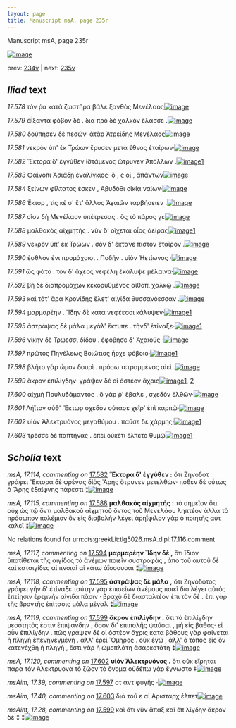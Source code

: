 ```yaml
---
layout: page
title: Manuscript msA, page 235r
---
```


Manuscript msA, page 235r

[![image](http://www.homermultitext.org/iipsrv?OBJ=IIP,1.0&FIF=/project/homer/pyramidal/deepzoom/hmt/vaimg/2017a/VA235RN_0406.tif&WID=100&CVT=JPEG)](http://www.homermultitext.org/ict2/?urn=urn:cite2:hmt:vaimg.2017a:VA235RN_0406)

prev:  [234v](../234v) | next:  [235v](../235v)

## *Iliad* text

*17.578* <a id="17.578"/> τόν ῥα κατὰ ζωστῆρα βάλε ξανθὸς Μενέλαος[![image](http://www.homermultitext.org/iipsrv?OBJ=IIP,1.0&FIF=/project/homer/pyramidal/deepzoom/hmt/vaimg/2017a/VA235RN_0406.tif&RGN=0.197,0.2171,0.407,0.0301&WID=1000&CVT=JPEG)](http://www.homermultitext.org/ict2/?urn=urn:cite2:hmt:vaimg.2017a:VA235RN_0406@0.197,0.2171,0.407,0.0301)

*17.579* <a id="17.579"/> ἀΐξαντα φόβον δὲ . δια πρὸ δὲ χαλκὸν ἔλασσε .[![image](http://www.homermultitext.org/iipsrv?OBJ=IIP,1.0&FIF=/project/homer/pyramidal/deepzoom/hmt/vaimg/2017a/VA235RN_0406.tif&RGN=0.198,0.2397,0.407,0.0248&WID=1000&CVT=JPEG)](http://www.homermultitext.org/ict2/?urn=urn:cite2:hmt:vaimg.2017a:VA235RN_0406@0.198,0.2397,0.407,0.0248)

*17.580* <a id="17.580"/> δούπησεν δὲ πεσών· ἀτὰρ Ἀτρείδης Μενέλαος[![image](http://www.homermultitext.org/iipsrv?OBJ=IIP,1.0&FIF=/project/homer/pyramidal/deepzoom/hmt/vaimg/2017a/VA235RN_0406.tif&RGN=0.197,0.2585,0.42,0.0248&WID=1000&CVT=JPEG)](http://www.homermultitext.org/ict2/?urn=urn:cite2:hmt:vaimg.2017a:VA235RN_0406@0.197,0.2585,0.42,0.0248)

*17.581* <a id="17.581"/> νεκρὸν ὑπ' ἐκ Τρώων ἔρυσεν μετὰ ἔθνος ἑταίρων·[![image](http://www.homermultitext.org/iipsrv?OBJ=IIP,1.0&FIF=/project/homer/pyramidal/deepzoom/hmt/vaimg/2017a/VA235RN_0406.tif&RGN=0.202,0.2787,0.42,0.0248&WID=1000&CVT=JPEG)](http://www.homermultitext.org/ict2/?urn=urn:cite2:hmt:vaimg.2017a:VA235RN_0406@0.202,0.2787,0.42,0.0248)

*17.582* <a id="17.582"/> Ἕκτορα δ' ἐγγύθεν ἱ̈στάμενος ὤτρυνεν Ἀπόλλων .[![image](http://www.homermultitext.org/iipsrv?OBJ=IIP,1.0&FIF=/project/homer/pyramidal/deepzoom/hmt/vaimg/2017a/VA235RN_0406.tif&RGN=0.201,0.2968,0.426,0.0248&WID=1000&CVT=JPEG)](http://www.homermultitext.org/ict2/?urn=urn:cite2:hmt:vaimg.2017a:VA235RN_0406@0.201,0.2968,0.426,0.0248)[1](#msA_17.114)

*17.583* <a id="17.583"/> Φαίνοπι Ἀσιάδῃ ἐναλίγκιος· ὅ , ς οἱ , ἁπάντων[![image](http://www.homermultitext.org/iipsrv?OBJ=IIP,1.0&FIF=/project/homer/pyramidal/deepzoom/hmt/vaimg/2017a/VA235RN_0406.tif&RGN=0.2,0.3171,0.416,0.0248&WID=1000&CVT=JPEG)](http://www.homermultitext.org/ict2/?urn=urn:cite2:hmt:vaimg.2017a:VA235RN_0406@0.2,0.3171,0.416,0.0248)

*17.584* <a id="17.584"/> ξείνων φίλτατος έσκεν , Ἀβυδόθι οἰκίᾳ ναίων·[![image](http://www.homermultitext.org/iipsrv?OBJ=IIP,1.0&FIF=/project/homer/pyramidal/deepzoom/hmt/vaimg/2017a/VA235RN_0406.tif&RGN=0.199,0.3366,0.431,0.0248&WID=1000&CVT=JPEG)](http://www.homermultitext.org/ict2/?urn=urn:cite2:hmt:vaimg.2017a:VA235RN_0406@0.199,0.3366,0.431,0.0248)

*17.586* <a id="17.586"/> Ἑ̋κτορ , τίς κέ σ' ἔτ' ἄλλος Ἀχαιῶν ταρβήσειεν .[![image](http://www.homermultitext.org/iipsrv?OBJ=IIP,1.0&FIF=/project/homer/pyramidal/deepzoom/hmt/vaimg/2017a/VA235RN_0406.tif&RGN=0.193,0.3554,0.409,0.0248&WID=1000&CVT=JPEG)](http://www.homermultitext.org/ict2/?urn=urn:cite2:hmt:vaimg.2017a:VA235RN_0406@0.193,0.3554,0.409,0.0248)

*17.587* <a id="17.587"/> οῖον δὴ Μενέλαον ὑπέτρεσας . ὃς τὸ πάρος γε[![image](http://www.homermultitext.org/iipsrv?OBJ=IIP,1.0&FIF=/project/homer/pyramidal/deepzoom/hmt/vaimg/2017a/VA235RN_0406.tif&RGN=0.199,0.3764,0.386,0.0248&WID=1000&CVT=JPEG)](http://www.homermultitext.org/ict2/?urn=urn:cite2:hmt:vaimg.2017a:VA235RN_0406@0.199,0.3764,0.386,0.0248)

*17.588* <a id="17.588"/> μαλθακὸς αἰχμητής . νῦν δ' οἴχεται οἶος ἀείρας[![image](http://www.homermultitext.org/iipsrv?OBJ=IIP,1.0&FIF=/project/homer/pyramidal/deepzoom/hmt/vaimg/2017a/VA235RN_0406.tif&RGN=0.198,0.3952,0.421,0.0248&WID=1000&CVT=JPEG)](http://www.homermultitext.org/ict2/?urn=urn:cite2:hmt:vaimg.2017a:VA235RN_0406@0.198,0.3952,0.421,0.0248)[1](#msA_17.115)

*17.589* <a id="17.589"/> νεκρὸν ὑπ' ἐκ Τρώων . σὸν δ' ἔκτανε πιστὸν ἑταῖρον .[![image](http://www.homermultitext.org/iipsrv?OBJ=IIP,1.0&FIF=/project/homer/pyramidal/deepzoom/hmt/vaimg/2017a/VA235RN_0406.tif&RGN=0.196,0.414,0.43,0.024&WID=1000&CVT=JPEG)](http://www.homermultitext.org/ict2/?urn=urn:cite2:hmt:vaimg.2017a:VA235RN_0406@0.196,0.414,0.43,0.024)

*17.590* <a id="17.590"/> ἐσθλὸν ἐνι προμάχοισι . Ποδῆν . υἱὸν Ἠετίωνος ·[![image](http://www.homermultitext.org/iipsrv?OBJ=IIP,1.0&FIF=/project/homer/pyramidal/deepzoom/hmt/vaimg/2017a/VA235RN_0406.tif&RGN=0.195,0.4335,0.42,0.018&WID=1000&CVT=JPEG)](http://www.homermultitext.org/ict2/?urn=urn:cite2:hmt:vaimg.2017a:VA235RN_0406@0.195,0.4335,0.42,0.018)

*17.591* <a id="17.591"/> ὣς φάτο . τὸν δ' ἄχεος νεφέλη ἐκάλυψε μέλαινα·[![image](http://www.homermultitext.org/iipsrv?OBJ=IIP,1.0&FIF=/project/homer/pyramidal/deepzoom/hmt/vaimg/2017a/VA235RN_0406.tif&RGN=0.192,0.4508,0.437,0.0233&WID=1000&CVT=JPEG)](http://www.homermultitext.org/ict2/?urn=urn:cite2:hmt:vaimg.2017a:VA235RN_0406@0.192,0.4508,0.437,0.0233)

*17.592* <a id="17.592"/> βῆ δὲ διαπρομάχων κεκορυθμένος αἴθοπι χαλκῷ .[![image](http://www.homermultitext.org/iipsrv?OBJ=IIP,1.0&FIF=/project/homer/pyramidal/deepzoom/hmt/vaimg/2017a/VA235RN_0406.tif&RGN=0.193,0.4703,0.437,0.024&WID=1000&CVT=JPEG)](http://www.homermultitext.org/ict2/?urn=urn:cite2:hmt:vaimg.2017a:VA235RN_0406@0.193,0.4703,0.437,0.024)

*17.593* <a id="17.593"/> καὶ τότ' ἄρα Κρονίδης ἕλετ' αἰγίδα θυσσανόεσσαν .[![image](http://www.homermultitext.org/iipsrv?OBJ=IIP,1.0&FIF=/project/homer/pyramidal/deepzoom/hmt/vaimg/2017a/VA235RN_0406.tif&RGN=0.191,0.4899,0.434,0.0225&WID=1000&CVT=JPEG)](http://www.homermultitext.org/ict2/?urn=urn:cite2:hmt:vaimg.2017a:VA235RN_0406@0.191,0.4899,0.434,0.0225)

*17.594* <a id="17.594"/> μαρμαρέην . Ἴ̈δην δὲ κατα νεφέεσσι κάλυψεν·[![image](http://www.homermultitext.org/iipsrv?OBJ=IIP,1.0&FIF=/project/homer/pyramidal/deepzoom/hmt/vaimg/2017a/VA235RN_0406.tif&RGN=0.192,0.5064,0.404,0.0255&WID=1000&CVT=JPEG)](http://www.homermultitext.org/ict2/?urn=urn:cite2:hmt:vaimg.2017a:VA235RN_0406@0.192,0.5064,0.404,0.0255)[1](#msA_17.117)

*17.595* <a id="17.595"/> ἀστράψας δὲ μάλα μεγάλ' ἔκτυπε . τὴνδ' ἐτίναξε·[![image](http://www.homermultitext.org/iipsrv?OBJ=IIP,1.0&FIF=/project/homer/pyramidal/deepzoom/hmt/vaimg/2017a/VA235RN_0406.tif&RGN=0.187,0.5274,0.439,0.0263&WID=1000&CVT=JPEG)](http://www.homermultitext.org/ict2/?urn=urn:cite2:hmt:vaimg.2017a:VA235RN_0406@0.187,0.5274,0.439,0.0263)[1](#msA_17.118)

*17.596* <a id="17.596"/> νίκην δὲ Τρώεσσι δίδου . ἐφόβησε δ' Ἀχαιούς ·[![image](http://www.homermultitext.org/iipsrv?OBJ=IIP,1.0&FIF=/project/homer/pyramidal/deepzoom/hmt/vaimg/2017a/VA235RN_0406.tif&RGN=0.185,0.5447,0.383,0.0233&WID=1000&CVT=JPEG)](http://www.homermultitext.org/ict2/?urn=urn:cite2:hmt:vaimg.2017a:VA235RN_0406@0.185,0.5447,0.383,0.0233)

*17.597* <a id="17.597"/> πρῶτος Πηνέλεως Βοιώτιος ἦρχε φόβοιο·[![image](http://www.homermultitext.org/iipsrv?OBJ=IIP,1.0&FIF=/project/homer/pyramidal/deepzoom/hmt/vaimg/2017a/VA235RN_0406.tif&RGN=0.185,0.5642,0.391,0.0233&WID=1000&CVT=JPEG)](http://www.homermultitext.org/ict2/?urn=urn:cite2:hmt:vaimg.2017a:VA235RN_0406@0.185,0.5642,0.391,0.0233)[1](#msAim_17.39)

*17.598* <a id="17.598"/> βλῆτο γὰρ ὦμον δουρὶ . πρόσω τετραμμένος αἰεὶ .[![image](http://www.homermultitext.org/iipsrv?OBJ=IIP,1.0&FIF=/project/homer/pyramidal/deepzoom/hmt/vaimg/2017a/VA235RN_0406.tif&RGN=0.19,0.5823,0.409,0.0248&WID=1000&CVT=JPEG)](http://www.homermultitext.org/ict2/?urn=urn:cite2:hmt:vaimg.2017a:VA235RN_0406@0.19,0.5823,0.409,0.0248)

*17.599* <a id="17.599"/> ἄκρον ἐπιλίγδην· γράψεν δέ οἱ ὀστέον ἄχρις[![image](http://www.homermultitext.org/iipsrv?OBJ=IIP,1.0&FIF=/project/homer/pyramidal/deepzoom/hmt/vaimg/2017a/VA235RN_0406.tif&RGN=0.185,0.6011,0.388,0.0248&WID=1000&CVT=JPEG)](http://www.homermultitext.org/ict2/?urn=urn:cite2:hmt:vaimg.2017a:VA235RN_0406@0.185,0.6011,0.388,0.0248)[1](#msA_17.119), [2](#msAint_17.28)

*17.600* <a id="17.600"/> αἰχμὴ Πουλυδάμαντος . ὃ γάρ ῥ' ἔβαλε , σχεδὸν ἐλθών·[![image](http://www.homermultitext.org/iipsrv?OBJ=IIP,1.0&FIF=/project/homer/pyramidal/deepzoom/hmt/vaimg/2017a/VA235RN_0406.tif&RGN=0.187,0.6221,0.433,0.0248&WID=1000&CVT=JPEG)](http://www.homermultitext.org/ict2/?urn=urn:cite2:hmt:vaimg.2017a:VA235RN_0406@0.187,0.6221,0.433,0.0248)

*17.601* <a id="17.601"/> Λήϊτον αὖθ' Ἕκτωρ σχεδὸν ούτασε χεῖρ' ἐπὶ καρπῷ·[![image](http://www.homermultitext.org/iipsrv?OBJ=IIP,1.0&FIF=/project/homer/pyramidal/deepzoom/hmt/vaimg/2017a/VA235RN_0406.tif&RGN=0.184,0.6409,0.447,0.0263&WID=1000&CVT=JPEG)](http://www.homermultitext.org/ict2/?urn=urn:cite2:hmt:vaimg.2017a:VA235RN_0406@0.184,0.6409,0.447,0.0263)

*17.602* <a id="17.602"/> υἱὸν Ἀλεκτρυόνος μεγαθύμου . παῦσε δε χάρμης·[![image](http://www.homermultitext.org/iipsrv?OBJ=IIP,1.0&FIF=/project/homer/pyramidal/deepzoom/hmt/vaimg/2017a/VA235RN_0406.tif&RGN=0.194,0.6604,0.447,0.0225&WID=1000&CVT=JPEG)](http://www.homermultitext.org/ict2/?urn=urn:cite2:hmt:vaimg.2017a:VA235RN_0406@0.194,0.6604,0.447,0.0225)[1](#msA_17.120)

*17.603* <a id="17.603"/> τρέσσε δὲ παπτήνας . ἐπεὶ οὐκέτι ἔλπετο θυμῷ[![image](http://www.homermultitext.org/iipsrv?OBJ=IIP,1.0&FIF=/project/homer/pyramidal/deepzoom/hmt/vaimg/2017a/VA235RN_0406.tif&RGN=0.195,0.6777,0.411,0.0255&WID=1000&CVT=JPEG)](http://www.homermultitext.org/ict2/?urn=urn:cite2:hmt:vaimg.2017a:VA235RN_0406@0.195,0.6777,0.411,0.0255)[1](#msAim_17.40)

## *Scholia* text

*msA, 17.114, commenting on* [17.582](#17.582)  <a id="msA_17.114"/> **Ἕκτορα δ' ἐγγύθεν :** ὅτι Ζηνοδοτ γράφει Ἔκτορα δὲ φρένας δίὸς Ἄρης ὄτρυνεν μετελθών· πόθεν δὲ οὗτως ὁ Ἄρης ἐξαίφνης πάρεστι ⁑[![image](http://www.homermultitext.org/iipsrv?OBJ=IIP,1.0&FIF=/project/homer/pyramidal/deepzoom/hmt/vaimg/2017a/VA235RN_0406.tif&RGN=0.63,0.287,0.209,0.0601&WID=1000&CVT=JPEG)](http://www.homermultitext.org/ict2/?urn=urn:cite2:hmt:vaimg.2017a:VA235RN_0406@0.63,0.287,0.209,0.0601)

*msA, 17.115, commenting on* [17.588](#17.588)  <a id="msA_17.115"/> **μαλθακὸς αἰχμητής :** τὸ σημεῖον ὅτι οὐχ ὡς τῷ ὄντι μαλθακοῦ αἰχμητοῦ ὄντος τοῦ Μενελάου ληπτέον ἀλλα τὸ πρόσωπον πολέμιον ὂν εἰς διαβολὴν λέγει ἀρηΐφιλον γὰρ ὁ ποιητὴς αυτ καλεῖ ⁑[![image](http://www.homermultitext.org/iipsrv?OBJ=IIP,1.0&FIF=/project/homer/pyramidal/deepzoom/hmt/vaimg/2017a/VA235RN_0406.tif&RGN=0.606,0.3426,0.223,0.0781&WID=1000&CVT=JPEG)](http://www.homermultitext.org/ict2/?urn=urn:cite2:hmt:vaimg.2017a:VA235RN_0406@0.606,0.3426,0.223,0.0781)

No relations found for urn:cts:greekLit:tlg5026.msA.dipl:17.116.comment

*msA, 17.117, commenting on* [17.594](#17.594)  <a id="msA_17.117"/> **μαρμαρέην Ἴδην δὲ ,** ὅτι ἴδιον ὑποτίθεται τῆς αιγίδος τὸ ἀνέμων ποιεῖν συστροφὰς , ἀπο τοῦ αυτοῦ δὲ καὶ καταιγίδες αἱ πνοιαὶ αἱ κάτω ἀΐσσουσαι ⁑[![image](http://www.homermultitext.org/iipsrv?OBJ=IIP,1.0&FIF=/project/homer/pyramidal/deepzoom/hmt/vaimg/2017a/VA235RN_0406.tif&RGN=0.637,0.4899,0.178,0.0646&WID=1000&CVT=JPEG)](http://www.homermultitext.org/ict2/?urn=urn:cite2:hmt:vaimg.2017a:VA235RN_0406@0.637,0.4899,0.178,0.0646)

*msA, 17.118, commenting on* [17.595](#17.595)  <a id="msA_17.118"/> **ἀστράψας δὲ μάλα ,** ὅτι Ζηνόδοτος γράφει γῆν δ' ἐτίναξε ταύτην γὰρ ἐπισείων ἀνέμους ποιεῖ διo λέγει αὐτὸς ἐπείῃσιν ἐρεμνὴν αἰγιδα πᾶσιν · βραχὺ δὲ διασταλτέον ἐπι τὸν δὲ . ἐπι γὰρ τῆς βροντῆς ἐπίτασις μάλα μέγαλ ⁑[![image](http://www.homermultitext.org/iipsrv?OBJ=IIP,1.0&FIF=/project/homer/pyramidal/deepzoom/hmt/vaimg/2017a/VA235RN_0406.tif&RGN=0.63,0.5477,0.208,0.0902&WID=1000&CVT=JPEG)](http://www.homermultitext.org/ict2/?urn=urn:cite2:hmt:vaimg.2017a:VA235RN_0406@0.63,0.5477,0.208,0.0902)

*msA, 17.119, commenting on* [17.599](#17.599)  <a id="msA_17.119"/> **ἄκρον ἐπιλίγδην .** ὅτι τὸ ἐπιλίγδην μεσότητός ἐστιν ἐπιψανδην , ὅσον δι' επιπολῆς ψαῦσαι , μὴ εἰς βάθος· εἰ οὖν ἐπιλίγδην . πῶς γράψεν δέ οἱ ὀστέον ἄχρις κατα βάθους γὰρ φαίνεται ἡ πληγὴ ἐπενηνεγμένη . ἀλλ' ἐρεῖ Ὅμηρος . οὐκ ἐγὼ , ἀλλ' ὁ τόπος εἰς ὃν κατενέχθη ἡ πληγὴ , ἔστι γὰρ ἡ ὠμοπλάτη ἀσαρκοτάτη ⁑[![image](http://www.homermultitext.org/iipsrv?OBJ=IIP,1.0&FIF=/project/homer/pyramidal/deepzoom/hmt/vaimg/2017a/VA235RN_0406.tif&RGN=0.179,0.6334,0.686,0.1104&WID=1000&CVT=JPEG)](http://www.homermultitext.org/ict2/?urn=urn:cite2:hmt:vaimg.2017a:VA235RN_0406@0.179,0.6334,0.686,0.1104)

*msA, 17.120, commenting on* [17.602](#17.602)  <a id="msA_17.120"/> **υἱὸν Ἀλεκτρυόνος .** ὅτι οὐκ εἴρηται παρα τὸν Ἀλεκτρυονα τὸ ζῷον τὸ ὄνομα οὐδέπω γὰρ ἔγνωστο ‡[![image](http://www.homermultitext.org/iipsrv?OBJ=IIP,1.0&FIF=/project/homer/pyramidal/deepzoom/hmt/vaimg/2017a/VA235RN_0406.tif&RGN=0.188,0.7385,0.617,0.021&WID=1000&CVT=JPEG)](http://www.homermultitext.org/ict2/?urn=urn:cite2:hmt:vaimg.2017a:VA235RN_0406@0.188,0.7385,0.617,0.021)

*msAim, 17.39, commenting on* [17.597](#17.597)  <a id="msAim_17.39"/> οτ αντ φυγῆς ·[![image](http://www.homermultitext.org/iipsrv?OBJ=IIP,1.0&FIF=/project/homer/pyramidal/deepzoom/hmt/vaimg/2017a/VA235RN_0406.tif&RGN=0.573,0.5582,0.058,0.0323&WID=1000&CVT=JPEG)](http://www.homermultitext.org/ict2/?urn=urn:cite2:hmt:vaimg.2017a:VA235RN_0406@0.573,0.5582,0.058,0.0323)

*msAim, 17.40, commenting on* [17.603](#17.603)  <a id="msAim_17.40"/> διὰ τοῦ ε αἱ Αρισταρχ έλπετ[![image](http://www.homermultitext.org/iipsrv?OBJ=IIP,1.0&FIF=/project/homer/pyramidal/deepzoom/hmt/vaimg/2017a/VA235RN_0406.tif&RGN=0.602,0.6747,0.042,0.0361&WID=1000&CVT=JPEG)](http://www.homermultitext.org/ict2/?urn=urn:cite2:hmt:vaimg.2017a:VA235RN_0406@0.602,0.6747,0.042,0.0361)

*msAint, 17.28, commenting on* [17.599](#17.599)  <a id="msAint_17.28"/> καὶ ὅτι νῦν ἅπαξ καὶ ἐπ λίγδην ἄκρον δὲ ⁑ ⁑[![image](http://www.homermultitext.org/iipsrv?OBJ=IIP,1.0&FIF=/project/homer/pyramidal/deepzoom/hmt/vaimg/2017a/VA235VN_0737.tif&RGN=0.845,0.3516,0.099,0.0451&WID=1000&CVT=JPEG)](http://www.homermultitext.org/ict2/?urn=urn:cite2:hmt:vaimg.2017a:VA235VN_0737@0.845,0.3516,0.099,0.0451)